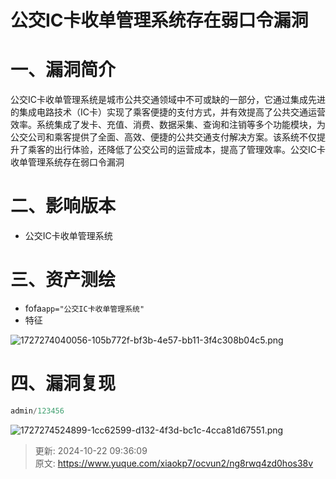 # 公交IC卡收单管理系统存在弱口令漏洞

# 一、漏洞简介
公交IC卡收单管理系统是城市公共交通领域中不可或缺的一部分，它通过集成先进的集成电路技术（IC卡）实现了乘客便捷的支付方式，并有效提高了公共交通运营效率。系统集成了发卡、充值、消费、数据采集、查询和注销等多个功能模块，为公交公司和乘客提供了全面、高效、便捷的公共交通支付解决方案。该系统不仅提升了乘客的出行体验，还降低了公交公司的运营成本，提高了管理效率。公交IC卡收单管理系统存在弱口令漏洞

# 二、影响版本
+ 公交IC卡收单管理系统

# 三、资产测绘
+ fofa`app="公交IC卡收单管理系统"`
+ 特征

![1727274040056-105b772f-bf3b-4e57-bb11-3f4c308b04c5.png](./img/5xuQfnVji22ps_P4/1727274040056-105b772f-bf3b-4e57-bb11-3f4c308b04c5-070180.png)

# 四、漏洞复现
```java
admin/123456
```

![1727274524899-1cc62599-d132-4f3d-bc1c-4cca81d67551.png](./img/5xuQfnVji22ps_P4/1727274524899-1cc62599-d132-4f3d-bc1c-4cca81d67551-798965.png)



> 更新: 2024-10-22 09:36:09  
> 原文: <https://www.yuque.com/xiaokp7/ocvun2/ng8rwq4zd0hos38v>